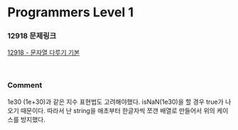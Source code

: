 # Programmers Level 1

### 12918 문제링크

[12918 - 문자열 다루기 기본](https://school.programmers.co.kr/learn/courses/30/lessons/12918)

<br>

### Comment

1e30 (1e+30)과 같은 지수 표현법도 고려해야했다.
isNaN(1e30)을 할 경우 true가 나오기 때문이다. 따라서 난 string을 애초부터 한글자씩 쪼갠 배열로 만들어서 위의 케이스를 방지했다.
